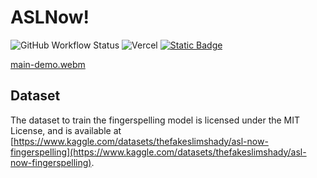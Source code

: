 # ASLNow!
![GitHub Workflow Status](https://img.shields.io/github/actions/workflow/status/Sid220/asl-now/playwright.yml?logo=github&label=Tests) ![Vercel](https://vercelbadge.vercel.app/api/sid220/asl-now) [![Static Badge](https://img.shields.io/badge/Dataset-HuggingFace?label=HuggingFace)](https://huggingface.co/datasets/sid220/asl-now-fingerspelling)

[main-demo.webm](https://github.com/Sid220/asl-now/assets/74916637/39410f98-67c5-4983-9b49-dbd0e1cf0e85)

## Dataset
The dataset to train the fingerspelling model is licensed under the MIT License, and is available at [https://www.kaggle.com/datasets/thefakeslimshady/asl-now-fingerspelling](https://www.kaggle.com/datasets/thefakeslimshady/asl-now-fingerspelling).
